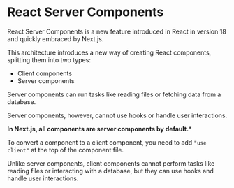 # React Server Components

React Server Components is a new feature introduced in React in version 18 and quickly embraced by Next.js.

This architecture introduces a new way of creating React components, splitting them into two types:
- Client components
- Server components

Server components can run tasks like reading files or fetching data from a database.

Server components, however, cannot use hooks or handle user interactions.

**In Next.js, all components are server components by default.***

To convert a component to a client component, you need to add `"use client"` at the top of the component file.

Unlike server components, client components cannot perform tasks like reading files or interacting with a database, 
but they can use hooks and handle user interactions.